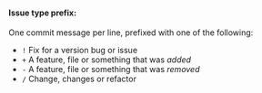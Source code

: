 #### Issue type prefix:

One commit message per line, prefixed with one of the following:
- `!` Fix for a version bug or issue
- `+` A feature, file or something that was *added*
- `-` A feature, file or something that was *removed*
- `/` Change, changes or refactor
